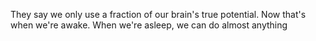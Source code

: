 They say we only use a fraction of our brain's true potential. Now that's when we're awake. When we're asleep, we can do almost anything
